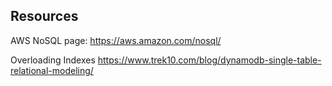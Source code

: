 ## Resources

AWS NoSQL page:
https://aws.amazon.com/nosql/

Overloading Indexes
https://www.trek10.com/blog/dynamodb-single-table-relational-modeling/
